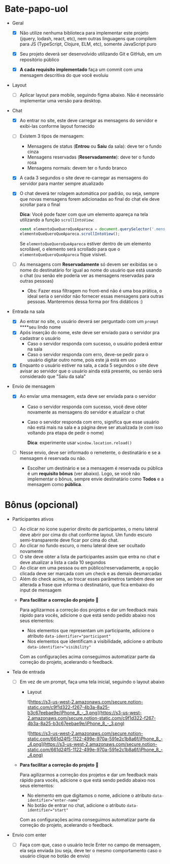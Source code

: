 # Bate-papo-uol

- Geral
    - [X]  Não utilize nenhuma biblioteca para implementar este projeto (jquery, lodash, react, etc), nem outras linguagens que compilem para JS (TypeScript, Clojure, ELM, etc), somente JavaScript puro
    
    - [X]  Seu projeto deverá ser desenvolvido utilizando Git e GitHub, em um repositório público
    - [X]  **A cada requisito implementado** faça um commit com uma mensagem descritiva do que você evoluiu
    
- Layout
    - [ ]  Aplicar layout para mobile, seguindo figma abaixo. Não é necessário implementar uma versão para desktop.
    
    [](https://www.figma.com/file/eviXSw3MnQVphvpalRT78c/Chat-UOL?node-id=0%3A1)
    
- Chat
    - [X]  Ao entrar no site, este deve carregar as mensagens do servidor e exibi-las conforme layout fornecido
    - [ ]  Existem 3 tipos de mensagem:
        - Mensagens de status (**Entrou** ou **Saiu** da sala): deve ter o fundo cinza
        - Mensagens reservadas (**Reservadamente**): deve ter o fundo rosa
        - Mensagens normais: devem ter o fundo branco
    - [X]  A cada 3 segundos o site deve re-carregar as mensagens do servidor para manter sempre atualizado
    - [X]  O chat deverá ter rolagem automática por padrão, ou seja, sempre que novas mensagens forem adicionadas ao final do chat ele deve scrollar para o final
        
        **Dica**: Você pode fazer com que um elemento apareça na tela utilizando a função `scrollIntoView`:
        
        ```jsx
        const elementoQueQueroQueApareca = document.querySelector('.mensagem');
        elementoQueQueroQueApareca.scrollIntoView();
        ```
        
        Se `elementoQueQueroQueApareca` estiver dentro de um elemento scrollável, o elemento será scrollado para que o `elementoQueQueroQueApareca` fique visível.
        
    - [ ]  As mensagens com **Reservadamente** só devem ser exibidas se o nome do destinatário for igual ao nome do usuário que está usando o chat (ou senão ele poderia ver as mensagens reservadas para outras pessoas)
        - Obs: Fazer essa filtragem no front-end não é uma boa prática, o ideal seria o servidor não fornecer essas mensagens para outras pessoas. Manteremos dessa forma por fins didáticos :)
    
- Entrada na sala
    - [X]  Ao entrar no site, o usuário deverá ser perguntado com um `prompt` ****seu lindo nome
    - [X]  Após inserção do nome, este deve ser enviado para o servidor pra cadastrar o usuário
        - Caso o servidor responda com sucesso, o usuário poderá entrar na sala
        - Caso o servidor responda com erro, deve-se pedir para o usuário digitar outro nome, pois este já está em uso
    - [X]  Enquanto o usuário estiver na sala, a cada 5 segundos o site deve avisar ao servidor que o usuário ainda está presente, ou senão será considerado que "Saiu da sala"
- Envio de mensagem
    - [X]  Ao enviar uma mensagem, esta deve ser enviada para o servidor
        - Caso o servidor responda com sucesso, você deve obter novamente as mensagens do servidor e atualizar o chat
        - Caso o servidor responda com erro, significa que esse usuário não está mais na sala e a página deve ser atualizada (e com isso voltando pra etapa de pedir o nome)
            
            **Dica**: experimente usar `window.location.reload()`
            
    - [ ]  Nesse envio, deve ser informado o remetente, o destinatário e se a mensagem é reservada ou não.
        - Escolher um destinário e se a mensagem é reservada ou pública é um **requisito bônus** (ver abaixo). Logo, se você não implementar o bônus, sempre envie destinatário como **Todos** e a mensagem como **pública**.

# Bônus (opcional)

- Participantes ativos
    - [ ]  Ao clicar no ícone superior direito de participantes, o menu lateral deve abrir por cima do chat conforme layout. Um fundo escuro semi-transparente deve ficar por cima do chat.
    - [ ]  Ao clicar no fundo escuro, o menu lateral deve ser ocultado novamente
    - [ ]  O site deve obter a lista de participantes assim que entra no chat e deve atualizar a lista a cada 10 segundos
    - [ ]  Ao clicar em uma pessoa ou em público/reservadamente, a opção clicada deve ser marcada com um check e as demais desmarcadas
    - [ ]  Além do check acima, ao trocar esses parâmetros também deve ser alterada a frase que informa o destinatário, que fica embaixo do input de mensagem
    - **Para facilitar a correção do projeto** 🙂
        
        Para agilizarmos a correção dos projetos e dar um feedback mais rápido para vocês, adicione o que está sendo pedido abaixo nos seus elementos:
        
        - Nos elementos que representam um participante, adicione o atributo `data-identifier="participant"`
        - Nos elementos que identificam a visibilidade, adicione o atributo `data-identifier="visibility"`
        
        Com as configurações acima conseguimos automatizar parte da correção do projeto, acelerando o feedback.
        
- Tela de entrada
    - [ ]  Em vez de um prompt, faça uma tela inicial, seguindo o layout abaixo
        - Layout
            
            ![https://s3-us-west-2.amazonaws.com/secure.notion-static.com/c9f1d322-f267-4b3a-8a25-b3c67eebae9e/iPhone_8_-_3.png](https://s3-us-west-2.amazonaws.com/secure.notion-static.com/c9f1d322-f267-4b3a-8a25-b3c67eebae9e/iPhone_8_-_3.png)
            
            ![https://s3-us-west-2.amazonaws.com/secure.notion-static.com/661d24f5-1122-499e-970a-591e2c1b8a6f/iPhone_8_-_4.png](https://s3-us-west-2.amazonaws.com/secure.notion-static.com/661d24f5-1122-499e-970a-591e2c1b8a6f/iPhone_8_-_4.png)
            
    - **Para facilitar a correção do projeto** 🙂
        
        Para agilizarmos a correção dos projetos e dar um feedback mais rápido para vocês, adicione o que está sendo pedido abaixo nos seus elementos:
        
        - No elemento em que digitamos o nome, adicione o atributo `data-identifier="enter-name"`
        - No botão de entrar no chat, adicione o atributo `data-identifier="start"`
        
        Com as configurações acima conseguimos automatizar parte da correção do projeto, acelerando o feedback.
        
- Envio com enter
    - [ ]  Faça com que, caso o usuário tecle Enter no campo de mensagem, ela seja enviada (ou seja, deve ter o mesmo comportamento caso o usuário clique no botão de envio)
